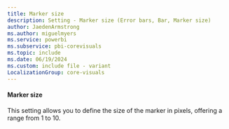 ```yaml
---
title: Marker size
description: Setting - Marker size (Error bars, Bar, Marker size)
author: JaedenArmstrong
ms.author: miguelmyers
ms.service: powerbi
ms.subservice: pbi-corevisuals
ms.topic: include
ms.date: 06/19/2024
ms.custom: include file - variant
LocalizationGroup: core-visuals
---
```

#### Marker size

This setting allows you to define the size of the marker in pixels, offering a range from 1 to 10.
